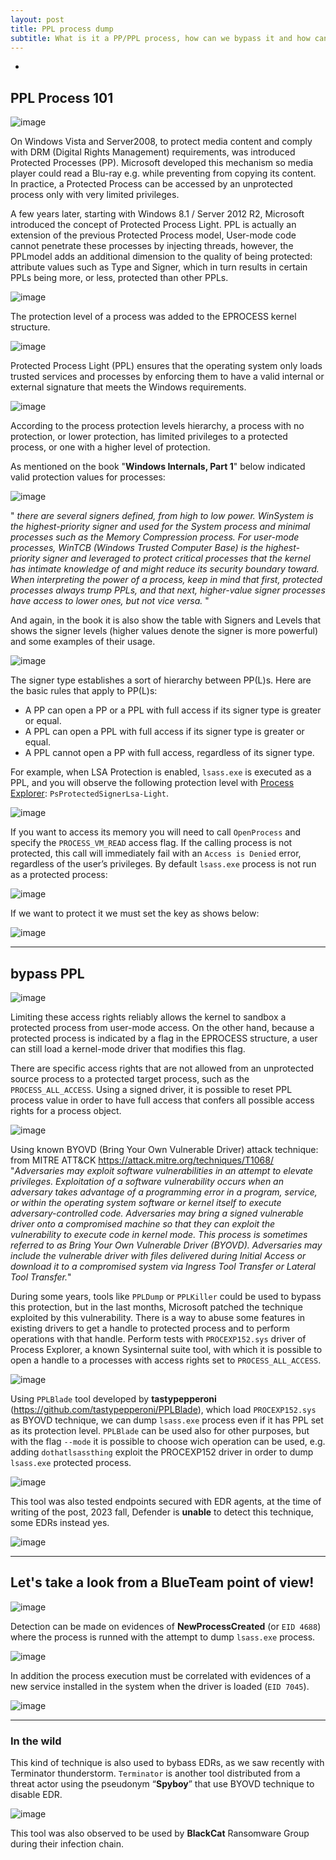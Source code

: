 ```yaml
---
layout: post
title: PPL process dump
subtitle: What is it a PP/PPL process, how can we bypass it and how can we detect related bypass attempt pattern? keep reading.
---
```


-

## PPL Process 101

![image](https://github.com/user-attachments/assets/31abe4ca-9b00-442f-8c00-5750b4922932)

On Windows Vista and Server2008, to protect media content and comply with DRM (Digital Rights Management) requirements, was introduced Protected Processes (PP). Microsoft developed this mechanism so media player could read a Blu-ray e.g. while preventing from copying its content. In practice, a Protected Process can be accessed by an unprotected process only with very limited privileges.

A few years later, starting with Windows 8.1 / Server 2012 R2, Microsoft introduced the concept of Protected Process Light. PPL is actually an extension of the previous Protected Process model, User-mode code cannot penetrate these processes by injecting threads, however, the PPLmodel adds an additional dimension to the quality of being protected: attribute values such as Type and Signer, which in turn results in certain PPLs being more, or less, protected than other PPLs.

![image](https://github.com/user-attachments/assets/f1fc42fc-bba5-431f-852d-0dc2a71c5809)

The protection level of a process was added to the EPROCESS kernel structure.

![image](https://github.com/user-attachments/assets/d3506617-780b-425d-9c97-e87d4a1909fc)

Protected Process Light (PPL) ensures that the operating system only loads trusted services and processes by enforcing them to have a valid internal or external signature that meets the Windows requirements. 

![image](https://github.com/user-attachments/assets/b98d4bb7-6aba-4636-8dc2-9fa99966c601)

According to the process protection levels hierarchy, a process with no protection, or lower protection, has limited privileges to a protected process, or one with a higher level of protection.

As mentioned on the book "**Windows Internals, Part 1**" below indicated valid protection values for processes:

![image](https://github.com/user-attachments/assets/7ee36c64-3362-4c56-87cf-342f31dd3423)

" *there are several signers defined, from high to low power. WinSystem is the highest-priority signer and used for the System process and minimal processes such as the Memory Compression process. For user-mode processes, WinTCB (Windows Trusted Computer Base) is the highest-priority signer and leveraged to protect critical processes that the kernel has intimate knowledge of and might reduce its security boundary toward. When interpreting the power of a process, keep in mind that first, protected processes always trump PPLs, and that next, higher-value signer processes have access to lower ones, but not vice versa.* "

And again, in the book it is also show the table with Signers and Levels that shows the signer levels (higher values denote the signer is more powerful) and some examples of their usage. 

![image](https://github.com/user-attachments/assets/cf40ddda-4572-45a1-a0ad-67eeea49c28d)

The signer type establishes a sort of hierarchy between PP(L)s. Here are the basic rules that apply to PP(L)s:
- A PP can open a PP or a PPL with full access if its signer type is greater or equal.
- A PPL can open a PPL with full access if its signer type is greater or equal.
- A PPL cannot open a PP with full access, regardless of its signer type.

For example, when LSA Protection is enabled, `lsass.exe` is executed as a PPL, and you will observe the following protection level with [Process Explorer](https://docs.microsoft.com/en-us/sysinternals/downloads/process-explorer): `PsProtectedSignerLsa-Light`. 

![image](https://github.com/user-attachments/assets/bc035c7f-568b-4dcf-aec6-ba185156747b)

If you want to access its memory you will need to call `OpenProcess` and specify the `PROCESS_VM_READ` access flag. If the calling process is not protected, this call will immediately fail with an `Access is Denied` error, regardless of the user’s privileges.
By default `lsass.exe` process is not run as a protected process:

![image](https://github.com/user-attachments/assets/2cc7d82d-ffea-4cc7-b7f2-710515d41f3f)

If we want to protect it we must set the key as shows below:

![image](https://github.com/user-attachments/assets/25f3fd77-fe95-4081-9e5e-451ba77fb36c)

---
## bypass PPL

![image](https://github.com/user-attachments/assets/f833e0aa-d764-466e-bbf5-75ea82efa941)

Limiting these access rights reliably allows the kernel to sandbox a protected process from user-mode access. On the other hand, because a protected process is indicated by a flag in the EPROCESS structure, a user can still load a kernel-mode driver that modifies this flag.

There are specific access rights that are not allowed from an unprotected source process to a protected target process, such as the `PROCESS_ALL_ACCESS`. Using a signed driver, it is possible to reset PPL process value in order to have full access that confers all possible access rights for a process object.

![image](https://github.com/user-attachments/assets/08fa4dd6-e7a6-4ae8-881b-1f479bf1d8bb)

Using known BYOVD (Bring Your Own Vulnerable Driver) attack technique: from MITRE ATT&CK https://attack.mitre.org/techniques/T1068/
"*Adversaries may exploit software vulnerabilities in an attempt to elevate privileges. Exploitation of a software vulnerability occurs when an adversary takes advantage of a programming error in a program, service, or within the operating system software or kernel itself to execute adversary-controlled code. Adversaries may bring a signed vulnerable driver onto a compromised machine so that they can exploit the vulnerability to execute code in kernel mode. This process is sometimes referred to as Bring Your Own Vulnerable Driver (BYOVD). Adversaries may include the vulnerable driver with files delivered during Initial Access or download it to a compromised system via Ingress Tool Transfer or Lateral Tool Transfer.*"

During some years, tools like `PPLDump` or `PPLKiller` could be used to bypass this protection, but in the last months, Microsoft patched the technique exploited by this vulnerability. 
There is a way to abuse some features in existing drivers to get a handle to protected process and to perform operations with that handle. Perform tests with `PROCEXP152.sys` driver of Process Explorer, a known Sysinternal suite tool, with which it is possible to open a handle to a processes with access rights set to `PROCESS_ALL_ACCESS`. 

![image](https://github.com/user-attachments/assets/0272c3d9-f905-4d1c-b876-69ebf8789781)

Using `PPLBlade` tool developed by **tastypepperoni** (https://github.com/tastypepperoni/PPLBlade), which load `PROCEXP152.sys` as BYOVD technique, we can dump `lsass.exe` process even if it has PPL set as its protection level.
`PPLBlade` can be used also for other purposes, but with the flag `--mode` it is possible to choose wich operation can be used, e.g. adding `dothatlsassthing` exploit the PROCEXP152 driver in order to dump `lsass.exe` protected process.

![image](https://github.com/user-attachments/assets/ca38e088-c219-4d32-9970-722ae52ea23b)

This tool was also tested endpoints secured with EDR agents, at the time of writing of the post, 2023 fall, Defender is **unable** to detect this technique, some EDRs instead yes.

![image](https://github.com/user-attachments/assets/83873c5d-1f8b-45b1-a4b4-452a26c920f9)


---

## Let's take a look from a BlueTeam point of view!

![image](https://github.com/user-attachments/assets/a2ad5c44-8d5a-4a0f-b373-7f8f67ef82c5)

Detection can be made on evidences of **NewProcessCreated** (or `EID 4688`) where the process is runned with the attempt to dump `lsass.exe` process.

![image](https://github.com/user-attachments/assets/6a24a927-7691-43d5-999e-1300cb031d84)

In addition the process execution must be correlated with evidences of a new service installed in the system when the driver is loaded (`EID 7045`).

![image](https://github.com/user-attachments/assets/098c7319-30f5-4b92-97fb-2cbc59ba4be1)


---

### In the wild

This kind of technique is also used to bybass EDRs, as we saw recently with Terminator thunderstorm. `Terminator` is another tool distributed from a threat actor using the pseudonym “**Spyboy**” that use BYOVD technique to disable EDR. 

![image](https://github.com/user-attachments/assets/132c7468-cb5e-455d-9408-809046d7a309)

This tool was also observed to be used by **BlackCat** Ransomware Group during their infection chain.

